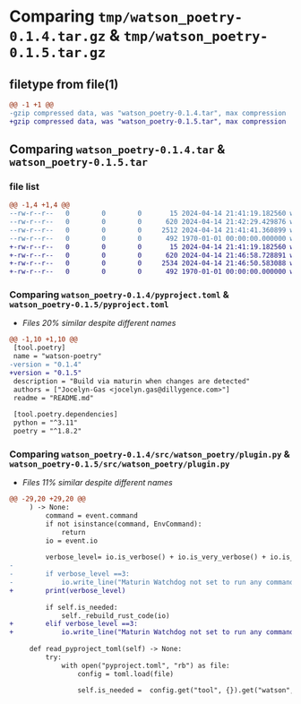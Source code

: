 # Comparing `tmp/watson_poetry-0.1.4.tar.gz` & `tmp/watson_poetry-0.1.5.tar.gz`

## filetype from file(1)

```diff
@@ -1 +1 @@
-gzip compressed data, was "watson_poetry-0.1.4.tar", max compression
+gzip compressed data, was "watson_poetry-0.1.5.tar", max compression
```

## Comparing `watson_poetry-0.1.4.tar` & `watson_poetry-0.1.5.tar`

### file list

```diff
@@ -1,4 +1,4 @@
--rw-r--r--   0        0        0       15 2024-04-14 21:41:19.182560 watson_poetry-0.1.4/README.md
--rw-r--r--   0        0        0      620 2024-04-14 21:42:29.429876 watson_poetry-0.1.4/pyproject.toml
--rw-r--r--   0        0        0     2512 2024-04-14 21:41:41.360899 watson_poetry-0.1.4/src/watson_poetry/plugin.py
--rw-r--r--   0        0        0      492 1970-01-01 00:00:00.000000 watson_poetry-0.1.4/PKG-INFO
+-rw-r--r--   0        0        0       15 2024-04-14 21:41:19.182560 watson_poetry-0.1.5/README.md
+-rw-r--r--   0        0        0      620 2024-04-14 21:46:58.728891 watson_poetry-0.1.5/pyproject.toml
+-rw-r--r--   0        0        0     2534 2024-04-14 21:46:50.583088 watson_poetry-0.1.5/src/watson_poetry/plugin.py
+-rw-r--r--   0        0        0      492 1970-01-01 00:00:00.000000 watson_poetry-0.1.5/PKG-INFO
```

### Comparing `watson_poetry-0.1.4/pyproject.toml` & `watson_poetry-0.1.5/pyproject.toml`

 * *Files 20% similar despite different names*

```diff
@@ -1,10 +1,10 @@
 [tool.poetry]
 name = "watson-poetry"
-version = "0.1.4"
+version = "0.1.5"
 description = "Build via maturin when changes are detected"
 authors = ["Jocelyn-Gas <jocelyn.gas@dillygence.com>"]
 readme = "README.md"
 
 [tool.poetry.dependencies]
 python = "^3.11"
 poetry = "^1.8.2"
```

### Comparing `watson_poetry-0.1.4/src/watson_poetry/plugin.py` & `watson_poetry-0.1.5/src/watson_poetry/plugin.py`

 * *Files 11% similar despite different names*

```diff
@@ -29,20 +29,20 @@
     ) -> None:
         command = event.command
         if not isinstance(command, EnvCommand):
             return
         io = event.io
 
         verbose_level= io.is_verbose() + io.is_very_verbose() + io.is_debug()
-        
-        if verbose_level ==3:
-            io.write_line("Maturin Watchdog not set to run any command.")
+        print(verbose_level)
         
         if self.is_needed:
             self._rebuild_rust_code(io)
+        elif verbose_level ==3:
+            io.write_line("Maturin Watchdog not set to run any command.")
 
     def read_pyproject_toml(self) -> None:
         try:
             with open("pyproject.toml", "rb") as file:
                 config = toml.load(file)
 
                 self.is_needed =  config.get("tool", {}).get("watson", {}).get("always_compile_before_running", False)
```

